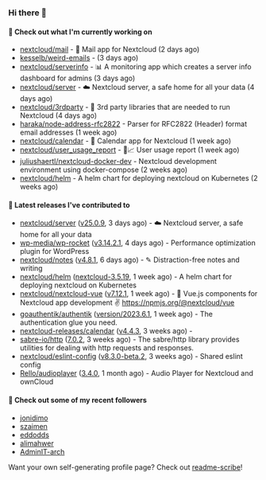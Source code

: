 ### Hi there 👋

#### 👷 Check out what I'm currently working on

- [nextcloud/mail](https://github.com/nextcloud/mail) - 💌 Mail app for Nextcloud (2 days ago)
- [kesselb/weird-emails](https://github.com/kesselb/weird-emails) -  (3 days ago)
- [nextcloud/serverinfo](https://github.com/nextcloud/serverinfo) - 📊 A monitoring app which creates a server info dashboard for admins (3 days ago)
- [nextcloud/server](https://github.com/nextcloud/server) - ☁️ Nextcloud server, a safe home for all your data (4 days ago)
- [nextcloud/3rdparty](https://github.com/nextcloud/3rdparty) - :battery: 3rd party libraries that are needed to run Nextcloud (4 days ago)
- [haraka/node-address-rfc2822](https://github.com/haraka/node-address-rfc2822) - Parser for RFC2822 (Header) format email addresses (1 week ago)
- [nextcloud/calendar](https://github.com/nextcloud/calendar) - 📆 Calendar app for Nextcloud (1 week ago)
- [nextcloud/user_usage_report](https://github.com/nextcloud/user_usage_report) - 👱📈 User usage report (1 week ago)
- [juliushaertl/nextcloud-docker-dev](https://github.com/juliushaertl/nextcloud-docker-dev) - Nextcloud development environment using docker-compose (2 weeks ago)
- [nextcloud/helm](https://github.com/nextcloud/helm) - A helm chart for deploying nextcloud on Kubernetes (2 weeks ago)

#### 🔭 Latest releases I've contributed to

- [nextcloud/server](https://github.com/nextcloud/server) ([v25.0.9](https://github.com/nextcloud/server/releases/tag/v25.0.9), 3 days ago) - ☁️ Nextcloud server, a safe home for all your data
- [wp-media/wp-rocket](https://github.com/wp-media/wp-rocket) ([v3.14.2.1](https://github.com/wp-media/wp-rocket/releases/tag/v3.14.2.1), 4 days ago) - Performance optimization plugin for WordPress
- [nextcloud/notes](https://github.com/nextcloud/notes) ([v4.8.1](https://github.com/nextcloud/notes/releases/tag/v4.8.1), 6 days ago) - ✎ Distraction-free notes and writing
- [nextcloud/helm](https://github.com/nextcloud/helm) ([nextcloud-3.5.19](https://github.com/nextcloud/helm/releases/tag/nextcloud-3.5.19), 1 week ago) - A helm chart for deploying nextcloud on Kubernetes
- [nextcloud/nextcloud-vue](https://github.com/nextcloud/nextcloud-vue) ([v7.12.1](https://github.com/nextcloud/nextcloud-vue/releases/tag/v7.12.1), 1 week ago) - 🍱 Vue.js components for Nextcloud app development ✌ https://npmjs.org/@nextcloud/vue
- [goauthentik/authentik](https://github.com/goauthentik/authentik) ([version/2023.6.1](https://github.com/goauthentik/authentik/releases/tag/version/2023.6.1), 1 week ago) - The authentication glue you need.
- [nextcloud-releases/calendar](https://github.com/nextcloud-releases/calendar) ([v4.4.3](https://github.com/nextcloud-releases/calendar/releases/tag/v4.4.3), 3 weeks ago) - 
- [sabre-io/http](https://github.com/sabre-io/http) ([7.0.2](https://github.com/sabre-io/http/releases/tag/7.0.2), 3 weeks ago) - The sabre/http library provides utilities for dealing with http requests and responses.
- [nextcloud/eslint-config](https://github.com/nextcloud/eslint-config) ([v8.3.0-beta.2](https://github.com/nextcloud/eslint-config/releases/tag/v8.3.0-beta.2), 3 weeks ago) - Shared eslint config
- [Rello/audioplayer](https://github.com/Rello/audioplayer) ([3.4.0](https://github.com/Rello/audioplayer/releases/tag/3.4.0), 1 month ago) - Audio Player for Nextcloud and ownCloud

#### 👯 Check out some of my recent followers

- [jonidimo](https://github.com/jonidimo)
- [szaimen](https://github.com/szaimen)
- [eddodds](https://github.com/eddodds)
- [alimahwer](https://github.com/alimahwer)
- [AdminIT-arch](https://github.com/AdminIT-arch)

Want your own self-generating profile page? Check out [readme-scribe](https://github.com/muesli/readme-scribe)!
